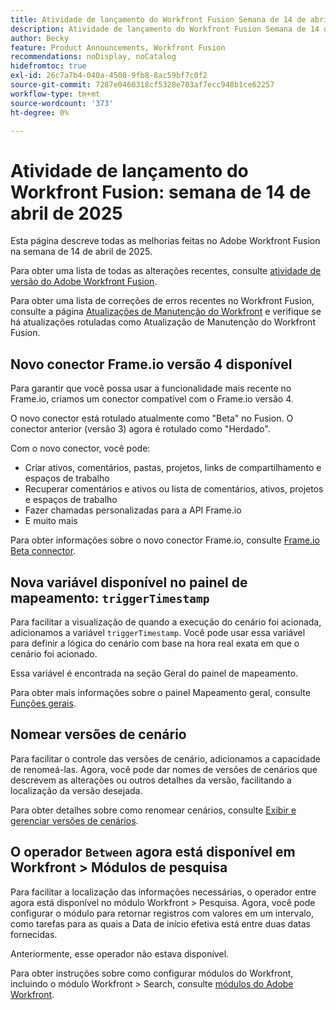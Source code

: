 ```yaml
---
title: Atividade de lançamento do Workfront Fusion Semana de 14 de abril de 2025
description: Atividade de lançamento do Workfront Fusion Semana de 14 de abril de 2025
author: Becky
feature: Product Announcements, Workfront Fusion
recommendations: noDisplay, noCatalog
hidefromtoc: true
exl-id: 26c7a7b4-040a-4508-9fb8-8ac59bf7c0f2
source-git-commit: 7287e0460318cf5328e703af7ecc948b1ce62257
workflow-type: tm+mt
source-wordcount: '373'
ht-degree: 0%

---
```


# Atividade de lançamento do Workfront Fusion: semana de 14 de abril de 2025

Esta página descreve todas as melhorias feitas no Adobe Workfront Fusion na semana de 14 de abril de 2025.

Para obter uma lista de todas as alterações recentes, consulte [atividade de versão do Adobe Workfront Fusion](/help/workfront-fusion/fusion-product-releases/fusion-release-activity.md).

Para obter uma lista de correções de erros recentes no Workfront Fusion, consulte a página [Atualizações de Manutenção do Workfront](https://experienceleague.adobe.com/pt-br/docs/workfront-known-issues/releases/current-updates) e verifique se há atualizações rotuladas como Atualização de Manutenção do Workfront Fusion.

## Novo conector Frame.io versão 4 disponível

Para garantir que você possa usar a funcionalidade mais recente no Frame.io, criamos um conector compatível com o Frame.io versão 4.

O novo conector está rotulado atualmente como &quot;Beta&quot; no Fusion. O conector anterior (versão 3) agora é rotulado como &quot;Herdado&quot;.

Com o novo conector, você pode:

* Criar ativos, comentários, pastas, projetos, links de compartilhamento e espaços de trabalho
* Recuperar comentários e ativos ou lista de comentários, ativos, projetos e espaços de trabalho
* Fazer chamadas personalizadas para a API Frame.io
* E muito mais

Para obter informações sobre o novo conector Frame.io, consulte [Frame.io Beta connector](/help/workfront-fusion/references/apps-and-modules/adobe-connectors/frame-io-modules-new.md).

## Nova variável disponível no painel de mapeamento: `triggerTimestamp`

Para facilitar a visualização de quando a execução do cenário foi acionada, adicionamos a variável `triggerTimestamp`. Você pode usar essa variável para definir a lógica do cenário com base na hora real exata em que o cenário foi acionado.

Essa variável é encontrada na seção Geral do painel de mapeamento.

Para obter mais informações sobre o painel Mapeamento geral, consulte [Funções gerais](/help/workfront-fusion/references/mapping-panel/functions/general-functions.md).

## Nomear versões de cenário

Para facilitar o controle das versões de cenário, adicionamos a capacidade de renomeá-las. Agora, você pode dar nomes de versões de cenários que descrevem as alterações ou outros detalhes da versão, facilitando a localização da versão desejada.

Para obter detalhes sobre como renomear cenários, consulte [Exibir e gerenciar versões de cenários](/help/workfront-fusion/manage-scenarios/restore-a-scenario-version.md).

## O operador `Between` agora está disponível em Workfront > Módulos de pesquisa

Para facilitar a localização das informações necessárias, o operador entre agora está disponível no módulo Workfront > Pesquisa. Agora, você pode configurar o módulo para retornar registros com valores em um intervalo, como tarefas para as quais a Data de início efetiva está entre duas datas fornecidas.

Anteriormente, esse operador não estava disponível.

Para obter instruções sobre como configurar módulos do Workfront, incluindo o módulo Workfront > Search, consulte [módulos do Adobe Workfront](/help/workfront-fusion/references/apps-and-modules/adobe-connectors/workfront-modules.md).
